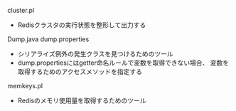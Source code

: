 cluster.pl
- Redisクラスタの実行状態を整形して出力する

Dump.java
dump.properties
- シリアライズ例外の発生クラスを見つけるためのツール
- dump.propertiesにはgetter命名ルールで変数を取得できない場合、
変数を取得するためのアクセスメソッドを指定する

memkeys.pl
- Redisのメモリ使用量を取得するためのツール
